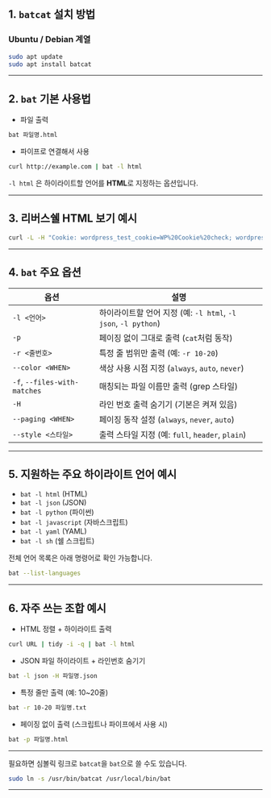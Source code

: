 ## 1. `batcat` 설치 방법

### Ubuntu / Debian 계열

```bash
sudo apt update
sudo apt install batcat
```

---

## 2. `bat` 기본 사용법

- 파일 출력

```bash
bat 파일명.html
```

- 파이프로 연결해서 사용

```bash
curl http://example.com | bat -l html
```

`-l html` 은 하이라이트할 언어를 **HTML**로 지정하는 옵션입니다.

---

## 3. 리버스쉘 HTML 보기 예시

```bash
curl -L -H "Cookie: wordpress_test_cookie=WP%20Cookie%20check; wordpress_logged_in_..." http://www.smol.thm/wp-admin/profile.php?cmd=ls | tidy -i -q | bat -l html
```

---

## 4. `bat` 주요 옵션

| 옵션                         | 설명                                                           |
| ---------------------------- | -------------------------------------------------------------- |
| `-l <언어>`                  | 하이라이트할 언어 지정 (예: `-l html`, `-l json`, `-l python`) |
| `-p`                         | 페이징 없이 그대로 출력 (`cat`처럼 동작)                       |
| `-r <줄번호>`                | 특정 줄 범위만 출력 (예: `-r 10-20`)                           |
| `--color <WHEN>`             | 색상 사용 시점 지정 (`always`, `auto`, `never`)                |
| `-f`, `--files-with-matches` | 매칭되는 파일 이름만 출력 (grep 스타일)                        |
| `-H`                         | 라인 번호 출력 숨기기 (기본은 켜져 있음)                       |
| `--paging <WHEN>`            | 페이징 동작 설정 (`always`, `never`, `auto`)                   |
| `--style <스타일>`           | 출력 스타일 지정 (예: `full`, `header`, `plain`)               |

---

## 5. 지원하는 주요 하이라이트 언어 예시

- `bat -l html` (HTML)
- `bat -l json` (JSON)
- `bat -l python` (파이썬)
- `bat -l javascript` (자바스크립트)
- `bat -l yaml` (YAML)
- `bat -l sh` (쉘 스크립트)

전체 언어 목록은 아래 명령어로 확인 가능합니다.

```bash
bat --list-languages
```

---

## 6. 자주 쓰는 조합 예시

- HTML 정렬 + 하이라이트 출력

```bash
curl URL | tidy -i -q | bat -l html
```

- JSON 파일 하이라이트 + 라인번호 숨기기

```bash
bat -l json -H 파일명.json
```

- 특정 줄만 출력 (예: 10\~20줄)

```bash
bat -r 10-20 파일명.txt
```

- 페이징 없이 출력 (스크립트나 파이프에서 사용 시)

```bash
bat -p 파일명.html
```

---

필요하면 심볼릭 링크로 `batcat`을 `bat`으로 쓸 수도 있습니다.

```bash
sudo ln -s /usr/bin/batcat /usr/local/bin/bat
```

---
